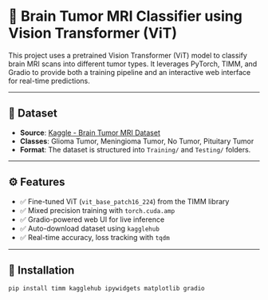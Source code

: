 # 🧠 Brain Tumor MRI Classifier using Vision Transformer (ViT)

This project uses a pretrained Vision Transformer (ViT) model to classify brain MRI scans into different tumor types. It leverages PyTorch, TIMM, and Gradio to provide both a training pipeline and an interactive web interface for real-time predictions.

---

## 📁 Dataset

- **Source**: [Kaggle - Brain Tumor MRI Dataset](https://www.kaggle.com/datasets/masoudnickparvar/brain-tumor-mri-dataset)
- **Classes**: Glioma Tumor, Meningioma Tumor, No Tumor, Pituitary Tumor
- **Format**: The dataset is structured into `Training/` and `Testing/` folders.

---

## ⚙️ Features

- ✅ Fine-tuned ViT (`vit_base_patch16_224`) from the TIMM library  
- ✅ Mixed precision training with `torch.cuda.amp`  
- ✅ Gradio-powered web UI for live inference  
- ✅ Auto-download dataset using `kagglehub`  
- ✅ Real-time accuracy, loss tracking with `tqdm`  

---

## 🧪 Installation

```bash
pip install timm kagglehub ipywidgets matplotlib gradio

